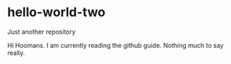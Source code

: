 # hello-world-two
Just another repository

Hi Hoomans. I am currently reading the github guide. Nothing much to say really.
